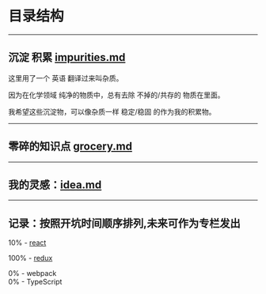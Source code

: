 # 目录结构

------

## 沉淀 积累 [impurities.md](/impurities.md)

这里用了一个 英语 翻译过来叫杂质。  

因为在化学领域 纯净的物质中，总有去除 不掉的/共存的 物质在里面。 

我希望这些沉淀物，可以像杂质一样 稳定/稳固 的作为我的积累物。

------

## 零碎的知识点 [grocery.md](/grocery.md)

------

## 我的灵感：[idea.md](/idea.md)

------

## 记录：按照开坑时间顺序排列,未来可作为专栏发出

10% - [react](/react/0.%E5%AD%A6%E4%B9%A0react%E7%9A%84%E8%BF%87%E7%A8%8B%E8%AE%B0%E5%BD%95.md)  

100% - [redux](/redux/1.%E4%B8%BA%E4%BB%80%E4%B9%88%E8%A6%81%E5%BC%80%E5%A7%8B%E5%AD%A6%E4%B9%A0redux.md)  

0% - webpack  
0% - TypeScript
